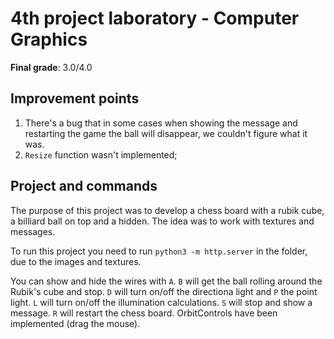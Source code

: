 # 4th project laboratory - Computer Graphics

**Final grade**: 3.0/4.0

## Improvement points
1. There's a bug that in some cases when showing the message and restarting the game the ball will disappear, we couldn't
figure what it was.
2. `Resize` function wasn't implemented;

## Project and commands
The purpose of this project was to develop a chess board with a rubik cube, a billiard ball on top and a hidden. The idea was to work with
textures and messages.

To run this project you need to run `python3 -m http.server` in the folder, due to the images and textures.

You can show and hide the wires with `A`. `B` will get the ball rolling around the Rubik's cube and stop. `D` will turn on/off the 
directiona light and `P` the point light. `L` will turn on/off the illumination calculations. `S` will stop and show a message. 
`R` will restart the chess board. OrbitControls have been implemented (drag the mouse).
